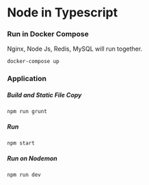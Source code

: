 # Node in Typescript

### Run in Docker Compose

Nginx, Node Js, Redis, MySQL will run together.

```
docker-compose up
```

### Application

##### Build and Static File Copy

```
npm run grunt
```

##### Run

```
npm start
```

##### Run on Nodemon

```
npm run dev
```


